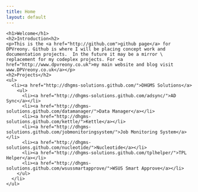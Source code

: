```yaml
---
title: Home
layout: default
---
```

    <h1>Welcome</h1>
    <h2>Introduction<h2>
    <p>This is the <a href="http://github.com">github page</a> for DPVreony. Github is where I will be placing concept work and documentation projects.  In the future it may be a mirror \ replacement for my codeplex projects. For <a href="http://www.dpvreony.co.uk">my main website and blog visit www.DPVreony.co.uk</a></p>
    <h2>Projects</h2>
    <ul>
      <li><a href="http://dhgms-solutions.github.com/">DHGMS Solutions</a>
        <ul>
          <li><a href="http://dhgms-solutions.github.com/adsync/">AD Sync</a></li>
          <li><a href="http://dhgms-solutions.github.com/datamanager/">Data Manager</a></li>
          <li><a href="http://dhgms-solutions.github.com/kettle/">Kettle</a></li>
          <li><a href="http://dhgms-solutions.github.com/jobmonitoringsystem/">Job Monitoring System</a></li>
          <li><a href="http://dhgms-solutions.github.com/nucleotide/">Nucleotide</a></li>
          <li><a href="http://dhgms-solutions.github.com/tplhelper/">TPL Helper</a></li>
          <li><a href="http://dhgms-solutions.github.com/wsussmartapprove/">WSUS Smart Approve</a></li>
        </ul>
      </li>
    </ul>